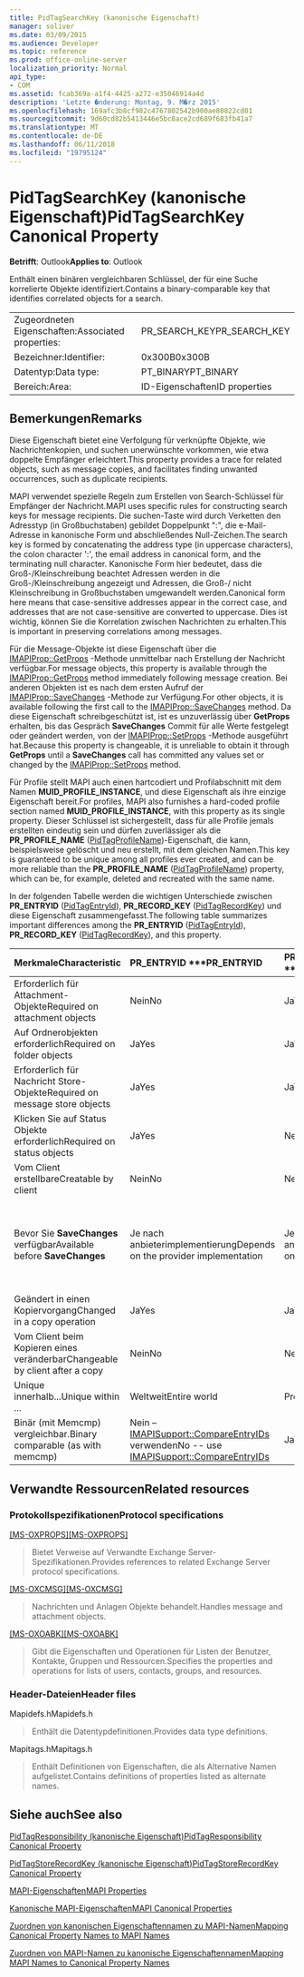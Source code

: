 ```yaml
---
title: PidTagSearchKey (kanonische Eigenschaft)
manager: soliver
ms.date: 03/09/2015
ms.audience: Developer
ms.topic: reference
ms.prod: office-online-server
localization_priority: Normal
api_type:
- COM
ms.assetid: fcab369a-a1f4-4425-a272-e35046914a4d
description: 'Letzte �nderung: Montag, 9. M�rz 2015'
ms.openlocfilehash: 169afc3b8cf982c4767802542b900ae80822cd01
ms.sourcegitcommit: 9d60cd82b5413446e5bc8ace2cd689f683fb41a7
ms.translationtype: MT
ms.contentlocale: de-DE
ms.lasthandoff: 06/11/2018
ms.locfileid: "19795124"
---
```

# <a name="pidtagsearchkey-canonical-property"></a><span data-ttu-id="58ab9-103">PidTagSearchKey (kanonische Eigenschaft)</span><span class="sxs-lookup"><span data-stu-id="58ab9-103">PidTagSearchKey Canonical Property</span></span>

  
  
<span data-ttu-id="58ab9-104">**Betrifft**: Outlook</span><span class="sxs-lookup"><span data-stu-id="58ab9-104">**Applies to**: Outlook</span></span> 
  
<span data-ttu-id="58ab9-105">Enthält einen binären vergleichbaren Schlüssel, der für eine Suche korrelierte Objekte identifiziert.</span><span class="sxs-lookup"><span data-stu-id="58ab9-105">Contains a binary-comparable key that identifies correlated objects for a search.</span></span>
  
|||
|:-----|:-----|
|<span data-ttu-id="58ab9-106">Zugeordneten Eigenschaften:</span><span class="sxs-lookup"><span data-stu-id="58ab9-106">Associated properties:</span></span>  <br/> |<span data-ttu-id="58ab9-107">PR_SEARCH_KEY</span><span class="sxs-lookup"><span data-stu-id="58ab9-107">PR_SEARCH_KEY</span></span>  <br/> |
|<span data-ttu-id="58ab9-108">Bezeichner:</span><span class="sxs-lookup"><span data-stu-id="58ab9-108">Identifier:</span></span>  <br/> |<span data-ttu-id="58ab9-109">0x300B</span><span class="sxs-lookup"><span data-stu-id="58ab9-109">0x300B</span></span>  <br/> |
|<span data-ttu-id="58ab9-110">Datentyp:</span><span class="sxs-lookup"><span data-stu-id="58ab9-110">Data type:</span></span>  <br/> |<span data-ttu-id="58ab9-111">PT_BINARY</span><span class="sxs-lookup"><span data-stu-id="58ab9-111">PT_BINARY</span></span>  <br/> |
|<span data-ttu-id="58ab9-112">Bereich:</span><span class="sxs-lookup"><span data-stu-id="58ab9-112">Area:</span></span>  <br/> |<span data-ttu-id="58ab9-113">ID-Eigenschaften</span><span class="sxs-lookup"><span data-stu-id="58ab9-113">ID properties</span></span>  <br/> |
   
## <a name="remarks"></a><span data-ttu-id="58ab9-114">Bemerkungen</span><span class="sxs-lookup"><span data-stu-id="58ab9-114">Remarks</span></span>

<span data-ttu-id="58ab9-115">Diese Eigenschaft bietet eine Verfolgung für verknüpfte Objekte, wie Nachrichtenkopien, und suchen unerwünschte vorkommen, wie etwa doppelte Empfänger erleichtert.</span><span class="sxs-lookup"><span data-stu-id="58ab9-115">This property provides a trace for related objects, such as message copies, and facilitates finding unwanted occurrences, such as duplicate recipients.</span></span>
  
<span data-ttu-id="58ab9-116">MAPI verwendet spezielle Regeln zum Erstellen von Search-Schlüssel für Empfänger der Nachricht.</span><span class="sxs-lookup"><span data-stu-id="58ab9-116">MAPI uses specific rules for constructing search keys for message recipients.</span></span> <span data-ttu-id="58ab9-117">Die suchen-Taste wird durch Verketten den Adresstyp (in Großbuchstaben) gebildet Doppelpunkt ":", die e-Mail-Adresse in kanonische Form und abschließendes Null-Zeichen.</span><span class="sxs-lookup"><span data-stu-id="58ab9-117">The search key is formed by concatenating the address type (in uppercase characters), the colon character ':', the email address in canonical form, and the terminating null character.</span></span> <span data-ttu-id="58ab9-118">Kanonische Form hier bedeutet, dass die Groß-/Kleinschreibung beachtet Adressen werden in die Groß-/Kleinschreibung angezeigt und Adressen, die Groß-/ nicht Kleinschreibung in Großbuchstaben umgewandelt werden.</span><span class="sxs-lookup"><span data-stu-id="58ab9-118">Canonical form here means that case-sensitive addresses appear in the correct case, and addresses that are not case-sensitive are converted to uppercase.</span></span> <span data-ttu-id="58ab9-119">Dies ist wichtig, können Sie die Korrelation zwischen Nachrichten zu erhalten.</span><span class="sxs-lookup"><span data-stu-id="58ab9-119">This is important in preserving correlations among messages.</span></span>
  
<span data-ttu-id="58ab9-120">Für die Message-Objekte ist diese Eigenschaft über die [IMAPIProp::GetProps](imapiprop-getprops.md) -Methode unmittelbar nach Erstellung der Nachricht verfügbar.</span><span class="sxs-lookup"><span data-stu-id="58ab9-120">For message objects, this property is available through the [IMAPIProp::GetProps](imapiprop-getprops.md) method immediately following message creation.</span></span> <span data-ttu-id="58ab9-121">Bei anderen Objekten ist es nach dem ersten Aufruf der [IMAPIProp::SaveChanges](imapiprop-savechanges.md) -Methode zur Verfügung.</span><span class="sxs-lookup"><span data-stu-id="58ab9-121">For other objects, it is available following the first call to the [IMAPIProp::SaveChanges](imapiprop-savechanges.md) method.</span></span> <span data-ttu-id="58ab9-122">Da diese Eigenschaft schreibgeschützt ist, ist es unzuverlässig über **GetProps** erhalten, bis das Gespräch **SaveChanges** Commit für alle Werte festgelegt oder geändert werden, von der [IMAPIProp::SetProps](imapiprop-setprops.md) -Methode ausgeführt hat.</span><span class="sxs-lookup"><span data-stu-id="58ab9-122">Because this property is changeable, it is unreliable to obtain it through **GetProps** until a **SaveChanges** call has committed any values set or changed by the [IMAPIProp::SetProps](imapiprop-setprops.md) method.</span></span> 
  
<span data-ttu-id="58ab9-123">Für Profile stellt MAPI auch einen hartcodiert und Profilabschnitt mit dem Namen **MUID_PROFILE_INSTANCE**, und diese Eigenschaft als ihre einzige Eigenschaft bereit.</span><span class="sxs-lookup"><span data-stu-id="58ab9-123">For profiles, MAPI also furnishes a hard-coded profile section named **MUID_PROFILE_INSTANCE**, with this property as its single property.</span></span> <span data-ttu-id="58ab9-124">Dieser Schlüssel ist sichergestellt, dass für alle Profile jemals erstellten eindeutig sein und dürfen zuverlässiger als die **PR_PROFILE_NAME** ([PidTagProfileName](pidtagprofilename-canonical-property.md))-Eigenschaft, die kann, beispielsweise gelöscht und neu erstellt, mit dem gleichen Namen.</span><span class="sxs-lookup"><span data-stu-id="58ab9-124">This key is guaranteed to be unique among all profiles ever created, and can be more reliable than the **PR_PROFILE_NAME** ([PidTagProfileName](pidtagprofilename-canonical-property.md)) property, which can be, for example, deleted and recreated with the same name.</span></span>
  
<span data-ttu-id="58ab9-125">In der folgenden Tabelle werden die wichtigen Unterschiede zwischen **PR_ENTRYID** ([PidTagEntryId](pidtagentryid-canonical-property.md)), **PR_RECORD_KEY** ([PidTagRecordKey](pidtagrecordkey-canonical-property.md)) und diese Eigenschaft zusammengefasst.</span><span class="sxs-lookup"><span data-stu-id="58ab9-125">The following table summarizes important differences among the **PR_ENTRYID** ([PidTagEntryId](pidtagentryid-canonical-property.md)), **PR_RECORD_KEY** ([PidTagRecordKey](pidtagrecordkey-canonical-property.md)), and this property.</span></span>
  
|<span data-ttu-id="58ab9-126">**Merkmale**</span><span class="sxs-lookup"><span data-stu-id="58ab9-126">**Characteristic**</span></span>|<span data-ttu-id="58ab9-127">PR_ENTRYID \*\*\*</span><span class="sxs-lookup"><span data-stu-id="58ab9-127">****PR_ENTRYID****</span></span>|<span data-ttu-id="58ab9-128">PR_RECORD_KEY \*\*\*</span><span class="sxs-lookup"><span data-stu-id="58ab9-128">****PR_RECORD_KEY****</span></span>|<span data-ttu-id="58ab9-129">PR_SEARCH_KEY \*\*\*</span><span class="sxs-lookup"><span data-stu-id="58ab9-129">****PR_SEARCH_KEY****</span></span>|
|:-----|:-----|:-----|:-----|
|<span data-ttu-id="58ab9-130">Erforderlich für Attachment-Objekte</span><span class="sxs-lookup"><span data-stu-id="58ab9-130">Required on attachment objects</span></span>  <br/> |<span data-ttu-id="58ab9-131">Nein</span><span class="sxs-lookup"><span data-stu-id="58ab9-131">No</span></span>  <br/> |<span data-ttu-id="58ab9-132">Ja</span><span class="sxs-lookup"><span data-stu-id="58ab9-132">Yes</span></span>  <br/> |<span data-ttu-id="58ab9-133">Nein</span><span class="sxs-lookup"><span data-stu-id="58ab9-133">No</span></span>  <br/> |
|<span data-ttu-id="58ab9-134">Auf Ordnerobjekten erforderlich</span><span class="sxs-lookup"><span data-stu-id="58ab9-134">Required on folder objects</span></span>  <br/> |<span data-ttu-id="58ab9-135">Ja</span><span class="sxs-lookup"><span data-stu-id="58ab9-135">Yes</span></span>  <br/> |<span data-ttu-id="58ab9-136">Ja</span><span class="sxs-lookup"><span data-stu-id="58ab9-136">Yes</span></span>  <br/> |<span data-ttu-id="58ab9-137">Nein</span><span class="sxs-lookup"><span data-stu-id="58ab9-137">No</span></span>  <br/> |
|<span data-ttu-id="58ab9-138">Erforderlich für Nachricht Store-Objekte</span><span class="sxs-lookup"><span data-stu-id="58ab9-138">Required on message store objects</span></span>  <br/> |<span data-ttu-id="58ab9-139">Ja</span><span class="sxs-lookup"><span data-stu-id="58ab9-139">Yes</span></span>  <br/> |<span data-ttu-id="58ab9-140">Ja</span><span class="sxs-lookup"><span data-stu-id="58ab9-140">Yes</span></span>  <br/> |<span data-ttu-id="58ab9-141">Nein</span><span class="sxs-lookup"><span data-stu-id="58ab9-141">No</span></span>  <br/> |
|<span data-ttu-id="58ab9-142">Klicken Sie auf Status Objekte erforderlich</span><span class="sxs-lookup"><span data-stu-id="58ab9-142">Required on status objects</span></span>  <br/> |<span data-ttu-id="58ab9-143">Ja</span><span class="sxs-lookup"><span data-stu-id="58ab9-143">Yes</span></span>  <br/> |<span data-ttu-id="58ab9-144">Nein</span><span class="sxs-lookup"><span data-stu-id="58ab9-144">No</span></span>  <br/> |<span data-ttu-id="58ab9-145">Nein</span><span class="sxs-lookup"><span data-stu-id="58ab9-145">No</span></span>  <br/> |
|<span data-ttu-id="58ab9-146">Vom Client erstellbare</span><span class="sxs-lookup"><span data-stu-id="58ab9-146">Creatable by client</span></span>  <br/> |<span data-ttu-id="58ab9-147">Nein</span><span class="sxs-lookup"><span data-stu-id="58ab9-147">No</span></span>  <br/> |<span data-ttu-id="58ab9-148">Nein</span><span class="sxs-lookup"><span data-stu-id="58ab9-148">No</span></span>  <br/> |<span data-ttu-id="58ab9-149">Ja</span><span class="sxs-lookup"><span data-stu-id="58ab9-149">Yes</span></span>  <br/> |
|<span data-ttu-id="58ab9-150">Bevor Sie **SaveChanges** verfügbar</span><span class="sxs-lookup"><span data-stu-id="58ab9-150">Available before **SaveChanges**</span></span> <br/> |<span data-ttu-id="58ab9-151">Je nach anbieterimplementierung</span><span class="sxs-lookup"><span data-stu-id="58ab9-151">Depends on the provider implementation</span></span>  <br/> |<span data-ttu-id="58ab9-152">Je nach anbieterimplementierung</span><span class="sxs-lookup"><span data-stu-id="58ab9-152">Depends on the provider implementation</span></span>  <br/> |<span data-ttu-id="58ab9-153">Für Nachrichten, Ja.</span><span class="sxs-lookup"><span data-stu-id="58ab9-153">For messages, Yes.</span></span> <span data-ttu-id="58ab9-154">Für andere hängt die Implementierung des Anbieters.</span><span class="sxs-lookup"><span data-stu-id="58ab9-154">For others, It depends on the provider implementation.</span></span>  <br/> |
|<span data-ttu-id="58ab9-155">Geändert in einen Kopiervorgang</span><span class="sxs-lookup"><span data-stu-id="58ab9-155">Changed in a copy operation</span></span>  <br/> |<span data-ttu-id="58ab9-156">Ja</span><span class="sxs-lookup"><span data-stu-id="58ab9-156">Yes</span></span>  <br/> |<span data-ttu-id="58ab9-157">Ja</span><span class="sxs-lookup"><span data-stu-id="58ab9-157">Yes</span></span>  <br/> |<span data-ttu-id="58ab9-158">Nein</span><span class="sxs-lookup"><span data-stu-id="58ab9-158">No</span></span>  <br/> |
|<span data-ttu-id="58ab9-159">Vom Client beim Kopieren eines veränderbar</span><span class="sxs-lookup"><span data-stu-id="58ab9-159">Changeable by client after a copy</span></span>  <br/> |<span data-ttu-id="58ab9-160">Nein</span><span class="sxs-lookup"><span data-stu-id="58ab9-160">No</span></span>  <br/> |<span data-ttu-id="58ab9-161">Nein</span><span class="sxs-lookup"><span data-stu-id="58ab9-161">No</span></span>  <br/> |<span data-ttu-id="58ab9-162">Ja</span><span class="sxs-lookup"><span data-stu-id="58ab9-162">Yes</span></span>  <br/> |
|<span data-ttu-id="58ab9-163">Unique innerhalb...</span><span class="sxs-lookup"><span data-stu-id="58ab9-163">Unique within ...</span></span>  <br/> |<span data-ttu-id="58ab9-164">Weltweit</span><span class="sxs-lookup"><span data-stu-id="58ab9-164">Entire world</span></span>  <br/> |<span data-ttu-id="58ab9-165">Providerinstanz</span><span class="sxs-lookup"><span data-stu-id="58ab9-165">Provider instance</span></span>  <br/> |<span data-ttu-id="58ab9-166">Weltweit</span><span class="sxs-lookup"><span data-stu-id="58ab9-166">Entire world</span></span>  <br/> |
|<span data-ttu-id="58ab9-167">Binär (mit Memcmp) vergleichbar.</span><span class="sxs-lookup"><span data-stu-id="58ab9-167">Binary comparable (as with memcmp)</span></span>  <br/> |<span data-ttu-id="58ab9-168">Nein – [IMAPISupport::CompareEntryIDs](imapisupport-compareentryids.md) verwenden</span><span class="sxs-lookup"><span data-stu-id="58ab9-168">No -- use [IMAPISupport::CompareEntryIDs](imapisupport-compareentryids.md)</span></span> <br/> |<span data-ttu-id="58ab9-169">Ja</span><span class="sxs-lookup"><span data-stu-id="58ab9-169">Yes</span></span>  <br/> |<span data-ttu-id="58ab9-170">Ja</span><span class="sxs-lookup"><span data-stu-id="58ab9-170">Yes</span></span>  <br/> |
   
## <a name="related-resources"></a><span data-ttu-id="58ab9-171">Verwandte Ressourcen</span><span class="sxs-lookup"><span data-stu-id="58ab9-171">Related resources</span></span>

### <a name="protocol-specifications"></a><span data-ttu-id="58ab9-172">Protokollspezifikationen</span><span class="sxs-lookup"><span data-stu-id="58ab9-172">Protocol specifications</span></span>

<span data-ttu-id="58ab9-173">[[MS-OXPROPS]](http://msdn.microsoft.com/library/f6ab1613-aefe-447d-a49c-18217230b148%28Office.15%29.aspx)</span><span class="sxs-lookup"><span data-stu-id="58ab9-173">[[MS-OXPROPS]](http://msdn.microsoft.com/library/f6ab1613-aefe-447d-a49c-18217230b148%28Office.15%29.aspx)</span></span>
  
> <span data-ttu-id="58ab9-174">Bietet Verweise auf Verwandte Exchange Server-Spezifikationen.</span><span class="sxs-lookup"><span data-stu-id="58ab9-174">Provides references to related Exchange Server protocol specifications.</span></span>
    
<span data-ttu-id="58ab9-175">[[MS-OXCMSG]](http://msdn.microsoft.com/library/7fd7ec40-deec-4c06-9493-1bc06b349682%28Office.15%29.aspx)</span><span class="sxs-lookup"><span data-stu-id="58ab9-175">[[MS-OXCMSG]](http://msdn.microsoft.com/library/7fd7ec40-deec-4c06-9493-1bc06b349682%28Office.15%29.aspx)</span></span>
  
> <span data-ttu-id="58ab9-176">Nachrichten und Anlagen Objekte behandelt.</span><span class="sxs-lookup"><span data-stu-id="58ab9-176">Handles message and attachment objects.</span></span>
    
<span data-ttu-id="58ab9-177">[[MS-OXOABK]](http://msdn.microsoft.com/library/f4cf9b4c-9232-4506-9e71-2270de217614%28Office.15%29.aspx)</span><span class="sxs-lookup"><span data-stu-id="58ab9-177">[[MS-OXOABK]](http://msdn.microsoft.com/library/f4cf9b4c-9232-4506-9e71-2270de217614%28Office.15%29.aspx)</span></span>
  
> <span data-ttu-id="58ab9-178">Gibt die Eigenschaften und Operationen für Listen der Benutzer, Kontakte, Gruppen und Ressourcen.</span><span class="sxs-lookup"><span data-stu-id="58ab9-178">Specifies the properties and operations for lists of users, contacts, groups, and resources.</span></span>
    
### <a name="header-files"></a><span data-ttu-id="58ab9-179">Header-Dateien</span><span class="sxs-lookup"><span data-stu-id="58ab9-179">Header files</span></span>

<span data-ttu-id="58ab9-180">Mapidefs.h</span><span class="sxs-lookup"><span data-stu-id="58ab9-180">Mapidefs.h</span></span>
  
> <span data-ttu-id="58ab9-181">Enthält die Datentypdefinitionen.</span><span class="sxs-lookup"><span data-stu-id="58ab9-181">Provides data type definitions.</span></span>
    
<span data-ttu-id="58ab9-182">Mapitags.h</span><span class="sxs-lookup"><span data-stu-id="58ab9-182">Mapitags.h</span></span>
  
> <span data-ttu-id="58ab9-183">Enthält Definitionen von Eigenschaften, die als Alternative Namen aufgelistet.</span><span class="sxs-lookup"><span data-stu-id="58ab9-183">Contains definitions of properties listed as alternate names.</span></span>
    
## <a name="see-also"></a><span data-ttu-id="58ab9-184">Siehe auch</span><span class="sxs-lookup"><span data-stu-id="58ab9-184">See also</span></span>



[<span data-ttu-id="58ab9-185">PidTagResponsibility (kanonische Eigenschaft)</span><span class="sxs-lookup"><span data-stu-id="58ab9-185">PidTagResponsibility Canonical Property</span></span>](pidtagresponsibility-canonical-property.md)
  
[<span data-ttu-id="58ab9-186">PidTagStoreRecordKey (kanonische Eigenschaft)</span><span class="sxs-lookup"><span data-stu-id="58ab9-186">PidTagStoreRecordKey Canonical Property</span></span>](pidtagstorerecordkey-canonical-property.md)


[<span data-ttu-id="58ab9-187">MAPI-Eigenschaften</span><span class="sxs-lookup"><span data-stu-id="58ab9-187">MAPI Properties</span></span>](mapi-properties.md)
  
[<span data-ttu-id="58ab9-188">Kanonische MAPI-Eigenschaften</span><span class="sxs-lookup"><span data-stu-id="58ab9-188">MAPI Canonical Properties</span></span>](mapi-canonical-properties.md)
  
[<span data-ttu-id="58ab9-189">Zuordnen von kanonischen Eigenschaftennamen zu MAPI-Namen</span><span class="sxs-lookup"><span data-stu-id="58ab9-189">Mapping Canonical Property Names to MAPI Names</span></span>](mapping-canonical-property-names-to-mapi-names.md)
  
[<span data-ttu-id="58ab9-190">Zuordnen von MAPI-Namen zu kanonische Eigenschaftennamen</span><span class="sxs-lookup"><span data-stu-id="58ab9-190">Mapping MAPI Names to Canonical Property Names</span></span>](mapping-mapi-names-to-canonical-property-names.md)

